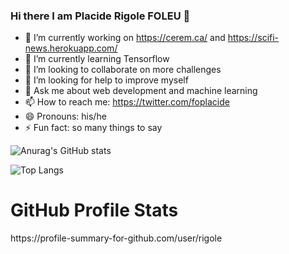 ### Hi there I am Placide Rigole FOLEU 👋

<!--
**rigole/rigole** is a ✨ _special_ ✨ repository because its `README.md` (this file) appears on your GitHub profile.

Here are some ideas to get you started:-->

- 🔭 I’m currently working on https://cerem.ca/ and https://scifi-news.herokuapp.com/
- 🌱 I’m currently learning Tensorflow 
- 👯 I’m looking to collaborate on more challenges
- 🤔 I’m looking for help to improve myself
- 💬 Ask me about web development and machine learning
- 📫 How to reach me: https://twitter.com/foplacide 
- 😄 Pronouns: his/he
- ⚡ Fun fact: so many things to say


![Anurag's GitHub stats](https://github-readme-stats.vercel.app/api?username=rigole&show_icons=true&theme=onedark&count_private=true)


 ![Top Langs](https://github-readme-stats.vercel.app/api/top-langs/?username=rigole&theme=onedark&count_private=true)
 
<!--[![willianrod's wakatime stats](https://github-readme-stats.vercel.app/api/wakatime?username=plass)](https://github.com/anuraghazra/github-readme-stats)-->
<h1>GitHub Profile Stats</h1>
    https://profile-summary-for-github.com/user/rigole
